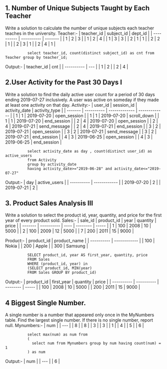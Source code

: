 ## 1. Number of Unique Subjects Taught by Each Teacher
Write a solution to calculate the number of unique subjects each teacher teaches in the university.
Teacher:-
| teacher_id | subject_id | dept_id |
| ---------- | ---------- | ------- |
| 1          | 2          | 3       |
| 1          | 2          | 4       |
| 1          | 3          | 3       |
| 2          | 1          | 1       |
| 2          | 2          | 1       |
| 2          | 3          | 1       |
| 2          | 4          | 1       |

              select teacher_id, count(distinct subject_id) as cnt from Teacher group by teacher_id;
Output:-
| teacher_id | cnt |
| ---------- | --- |
| 1          | 2   |
| 2          | 4   |

## 2.User Activity for the Past 30 Days I
Write a solution to find the daily active user count for a period of 30 days ending 2019-07-27 inclusively. A user was active on someday if they made at least one activity on that day.
Activity:-
| user_id | session_id | activity_date | activity_type |
| ------- | ---------- | ------------- | ------------- |
| 1       | 1          | 2019-07-20    | open_session  |
| 1       | 1          | 2019-07-20    | scroll_down   |
| 1       | 1          | 2019-07-20    | end_session   |
| 2       | 4          | 2019-07-20    | open_session  |
| 2       | 4          | 2019-07-21    | send_message  |
| 2       | 4          | 2019-07-21    | end_session   |
| 3       | 2          | 2019-07-21    | open_session  |
| 3       | 2          | 2019-07-21    | send_message  |
| 3       | 2          | 2019-07-21    | end_session   |
| 4       | 3          | 2019-06-25    | open_session  |
| 4       | 3          | 2019-06-25    | end_session   |

              select activity_date as day , count(distinct user_id) as active_users 
              from Activity 
              group by activity_date
              having activity_date>="2019-06-28" and activity_date<="2019-07-27"
Output:-
| day        | active_users |
| ---------- | ------------ |
| 2019-07-20 | 2            |
| 2019-07-21 | 2            |

## 3. Product Sales Analysis III
Write a solution to select the product id, year, quantity, and price for the first year of every product sold.
Sales:-
| sale_id | product_id | year | quantity | price |
| ------- | ---------- | ---- | -------- | ----- |
| 1       | 100        | 2008 | 10       | 5000  |
| 2       | 100        | 2009 | 12       | 5000  |
| 7       | 200        | 2011 | 15       | 9000  |

Product:-
| product_id | product_name |
| ---------- | ------------ |
| 100        | Nokia        |
| 200        | Apple        |
| 300        | Samsung      |

              SELECT product_id, year AS first_year, quantity, price
              FROM Sales
              WHERE (product_id, year) in 
              (SELECT product_id, MIN(year) 
              FROM Sales GROUP BY product_id)

Output:-
| product_id | first_year | quantity | price |
| ---------- | ---------- | -------- | ----- |
| 100        | 2008       | 10       | 5000  |
| 200        | 2011       | 15       | 9000  |

## 4 Biggest Single Number.
A single number is a number that appeared only once in the MyNumbers table.
Find the largest single number. If there is no single number, report null.
Mynumbers:-
| num |
| --- |
| 8   |
| 8   |
| 3   |
| 3   |
| 1   |
| 4   |
| 5   |
| 6   |

              select max(num) as num from 
              (
                select num from Mynumbers group by num having count(num) = 1
              ) as num

Output:-
| num |
| --- |
| 6   |
